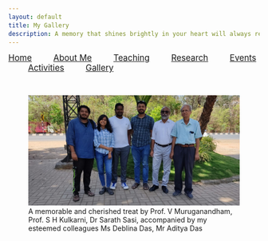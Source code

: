 ```yaml
---
layout: default
title: My Gallery
description: A memory that shines brightly in your heart will always remind you...
---
```



<p allign="center"> <span style="font-size:larger;"> <a href="index">Home</a></span> &nbsp; &nbsp; &nbsp; &nbsp; &nbsp; <span style="font-size:larger;"> <a href="about">About Me</a></span>  &nbsp; &nbsp; &nbsp; &nbsp; &nbsp;   <span style="font-size:larger;"> <a href="teaching">Teaching</a></span> &nbsp; &nbsp; &nbsp; &nbsp; &nbsp; <span style="font-size:larger;"> <a href="research">Research</a></span> &nbsp; &nbsp; &nbsp; &nbsp; &nbsp; <span style="font-size:larger;"> <a href="event">Events</a></span> &nbsp; &nbsp; &nbsp; &nbsp; &nbsp; <span style="font-size:larger;"> <a href="activities">Activities</a></span> &nbsp; &nbsp; &nbsp; &nbsp; &nbsp; <span style="font-size:larger;"> <a href="gallery">Gallery</a></span>   </p>

<br/>

<figure class="image">
  <img width="800"  src="images/professor.jpg" alt="professors">
  <figcaption> A memorable and cherished treat by Prof. V Muruganandham, Prof. S H Kulkarni, Dr Sarath Sasi, accompanied by my esteemed colleagues Ms Deblina Das, Mr Aditya Das </figcaption>
</figure>

